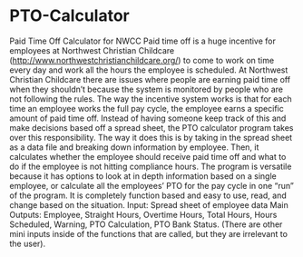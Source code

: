 # PTO-Calculator
Paid Time Off Calculator for NWCC
 Paid time off is a huge incentive for employees at Northwest Christian Childcare (http://www.northwestchristianchildcare.org/) to come to work on time every day and work all the hours the employee is scheduled.  At Northwest Christian Childcare there are issues where people are earning paid time off when they shouldn’t because the system is monitored by people who are not following the rules. The way the incentive system works is that for each time an employee works the full pay cycle, the employee earns a specific amount of paid time off. Instead of having someone keep track of this and make decisions based off a spread sheet, the PTO calculator program takes over this responsibility. The way it does this is by taking in the spread sheet as a data file and breaking down information by employee. Then, it calculates whether the employee should receive paid time off and what to do if the employee is not hitting compliance hours. The program is versatile because it has options to look at in depth information based on a single employee, or calculate all the employees’ PTO for the pay cycle in one “run” of the program.  It is completely function based and easy to use, read, and change based on the situation. Input: Spread sheet of employee data Main 
Outputs: Employee, Straight Hours, Overtime Hours, Total Hours, Hours Scheduled, Warning, PTO Calculation, PTO Bank Status. 
(There are other mini inputs inside of the functions that are called, but they are irrelevant to the user). 
 
